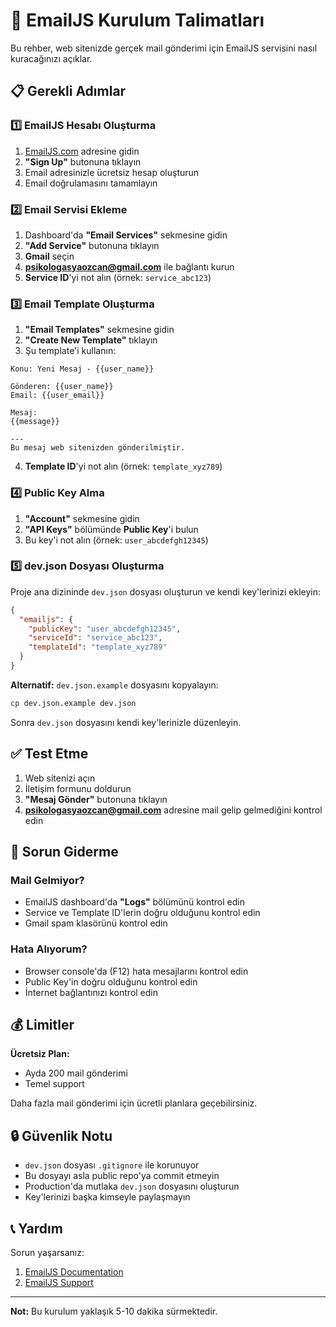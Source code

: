 # 📧 EmailJS Kurulum Talimatları

Bu rehber, web sitenizde gerçek mail gönderimi için EmailJS servisini nasıl kuracağınızı açıklar.

## 📋 Gerekli Adımlar

### 1️⃣ EmailJS Hesabı Oluşturma

1. [EmailJS.com](https://www.emailjs.com/) adresine gidin
2. **"Sign Up"** butonuna tıklayın
3. Email adresinizle ücretsiz hesap oluşturun
4. Email doğrulamasını tamamlayın

### 2️⃣ Email Servisi Ekleme

1. Dashboard'da **"Email Services"** sekmesine gidin
2. **"Add Service"** butonuna tıklayın
3. **Gmail** seçin
4. **psikologasyaozcan@gmail.com** ile bağlantı kurun
5. **Service ID**'yi not alın (örnek: `service_abc123`)

### 3️⃣ Email Template Oluşturma

1. **"Email Templates"** sekmesine gidin
2. **"Create New Template"** tıklayın
3. Şu template'i kullanın:

```
Konu: Yeni Mesaj - {{user_name}}

Gönderen: {{user_name}}
Email: {{user_email}}

Mesaj:
{{message}}

---
Bu mesaj web sitenizden gönderilmiştir.
```

4. **Template ID**'yi not alın (örnek: `template_xyz789`)

### 4️⃣ Public Key Alma

1. **"Account"** sekmesine gidin
2. **"API Keys"** bölümünde **Public Key**'i bulun
3. Bu key'i not alın (örnek: `user_abcdefgh12345`)

### 5️⃣ dev.json Dosyası Oluşturma

Proje ana dizininde `dev.json` dosyası oluşturun ve kendi key'lerinizi ekleyin:

```json
{
  "emailjs": {
    "publicKey": "user_abcdefgh12345",
    "serviceId": "service_abc123", 
    "templateId": "template_xyz789"
  }
}
```

**Alternatif:** `dev.json.example` dosyasını kopyalayın:
```bash
cp dev.json.example dev.json
```
Sonra `dev.json` dosyasını kendi key'lerinizle düzenleyin.

## ✅ Test Etme

1. Web sitenizi açın
2. İletişim formunu doldurun
3. **"Mesaj Gönder"** butonuna tıklayın
4. **psikologasyaozcan@gmail.com** adresine mail gelip gelmediğini kontrol edin

## 🔧 Sorun Giderme

### Mail Gelmiyor?
- EmailJS dashboard'da **"Logs"** bölümünü kontrol edin
- Service ve Template ID'lerin doğru olduğunu kontrol edin
- Gmail spam klasörünü kontrol edin

### Hata Alıyorum?
- Browser console'da (F12) hata mesajlarını kontrol edin
- Public Key'in doğru olduğunu kontrol edin
- İnternet bağlantınızı kontrol edin

## 💰 Limitler

**Ücretsiz Plan:**
- Ayda 200 mail gönderimi
- Temel support

Daha fazla mail gönderimi için ücretli planlara geçebilirsiniz.

## 🔒 Güvenlik Notu

- `dev.json` dosyası `.gitignore` ile korunuyor
- Bu dosyayı asla public repo'ya commit etmeyin
- Production'da mutlaka `dev.json` dosyasını oluşturun
- Key'lerinizi başka kimseyle paylaşmayın

## 📞 Yardım

Sorun yaşarsanız:
1. [EmailJS Documentation](https://www.emailjs.com/docs/)
2. [EmailJS Support](https://www.emailjs.com/contact/)

---
**Not:** Bu kurulum yaklaşık 5-10 dakika sürmektedir. 